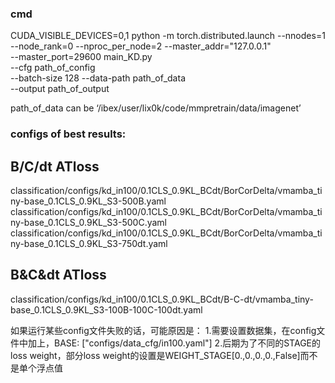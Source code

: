 ### cmd
CUDA_VISIBLE_DEVICES=0,1 python -m torch.distributed.launch --nnodes=1 --node_rank=0 --nproc_per_node=2 --master_addr="127.0.0.1" \
--master_port=29600 main_KD.py \
--cfg path_of_config \
--batch-size 128 --data-path path_of_data \
--output path_of_output

path_of_data can be ‘/ibex/user/lix0k/code/mmpretrain/data/imagenet’

### configs of best results:
## B/C/dt ATloss
  classification/configs/kd_in100/0.1CLS_0.9KL_BCdt/BorCorDelta/vmamba_tiny-base_0.1CLS_0.9KL_S3-500B.yaml
  classification/configs/kd_in100/0.1CLS_0.9KL_BCdt/BorCorDelta/vmamba_tiny-base_0.1CLS_0.9KL_S3-500C.yaml
  classification/configs/kd_in100/0.1CLS_0.9KL_BCdt/BorCorDelta/vmamba_tiny-base_0.1CLS_0.9KL_S3-750dt.yaml
## B&C&dt ATloss
  classification/configs/kd_in100/0.1CLS_0.9KL_BCdt/B-C-dt/vmamba_tiny-base_0.1CLS_0.9KL_S3-100B-100C-100dt.yaml 

如果运行某些config文件失败的话，可能原因是：
1.需要设置数据集，在config文件中加上，BASE: ["configs/data_cfg/in100.yaml"]
2.后期为了不同的STAGE的loss weight，部分loss weight的设置是WEIGHT_STAGE[0.,0.,0.,0.,False]而不是单个浮点值

